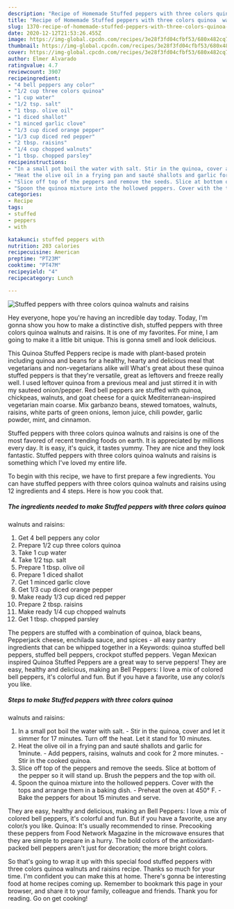 ```yaml
---
description: "Recipe of Homemade Stuffed peppers with three colors quinoa  walnuts and raisins"
title: "Recipe of Homemade Stuffed peppers with three colors quinoa  walnuts and raisins"
slug: 1370-recipe-of-homemade-stuffed-peppers-with-three-colors-quinoa-walnuts-and-raisins
date: 2020-12-12T21:53:26.455Z
image: https://img-global.cpcdn.com/recipes/3e28f3fd04cfbf53/680x482cq70/stuffed-peppers-with-three-colors-quinoa-walnuts-and-raisins-recipe-main-photo.jpg
thumbnail: https://img-global.cpcdn.com/recipes/3e28f3fd04cfbf53/680x482cq70/stuffed-peppers-with-three-colors-quinoa-walnuts-and-raisins-recipe-main-photo.jpg
cover: https://img-global.cpcdn.com/recipes/3e28f3fd04cfbf53/680x482cq70/stuffed-peppers-with-three-colors-quinoa-walnuts-and-raisins-recipe-main-photo.jpg
author: Elmer Alvarado
ratingvalue: 4.7
reviewcount: 3907
recipeingredient:
- "4 bell peppers any color"
- "1/2 cup three colors quinoa"
- "1 cup water"
- "1/2 tsp. salt"
- "1 tbsp. olive oil"
- "1 diced shallot"
- "1 minced garlic clove"
- "1/3 cup diced orange pepper"
- "1/3 cup diced red pepper"
- "2 tbsp. raisins"
- "1/4 cup chopped walnuts"
- "1 tbsp. chopped parsley"
recipeinstructions:
- "In a small pot boil the water with salt. Stir in the quinoa, cover and let it simmer for 17 minutes. Turn off the heat. Let it stand for 10 minutes."
- "Heat the olive oil in a frying pan and sauté shallots and garlic for 1minute. Add peppers, raisins, walnuts and cook for 2 more minutes. Stir in the cooked quinoa."
- "Slice off top of the peppers and remove the seeds. Slice at bottom of the pepper so it will stand up. Brush the peppers and the top with oil."
- "Spoon the quinoa mixture into the hollowed peppers. Cover with the tops and arrange them in a baking dish. Preheat the oven at 450° F.  Bake the peppers for about 15 minutes and serve."
categories:
- Recipe
tags:
- stuffed
- peppers
- with

katakunci: stuffed peppers with 
nutrition: 203 calories
recipecuisine: American
preptime: "PT23M"
cooktime: "PT47M"
recipeyield: "4"
recipecategory: Lunch

---
```



![Stuffed peppers with three colors quinoa 
walnuts and raisins](https://img-global.cpcdn.com/recipes/3e28f3fd04cfbf53/680x482cq70/stuffed-peppers-with-three-colors-quinoa-walnuts-and-raisins-recipe-main-photo.jpg)

Hey everyone, hope you're having an incredible day today. Today, I'm gonna show you how to make a distinctive dish, stuffed peppers with three colors quinoa 
walnuts and raisins. It is one of my favorites. For mine, I am going to make it a little bit unique. This is gonna smell and look delicious.

This Quinoa Stuffed Peppers recipe is made with plant-based protein including quinoa and beans for a healthy, hearty and delicious meal that vegetarians and non-vegetarians alike will What&#39;s great about these quinoa stuffed peppers is that they&#39;re versatile, great as leftovers and freeze really well. I used leftover quinoa from a previous meal and just stirred it in with my sauteed onion/pepper. Red bell peppers are stuffed with quinoa, chickpeas, walnuts, and goat cheese for a quick Mediterranean-inspired vegetarian main coarse. Mix garbanzo beans, stewed tomatoes, walnuts, raisins, white parts of green onions, lemon juice, chili powder, garlic powder, mint, and cinnamon.

Stuffed peppers with three colors quinoa 
walnuts and raisins is one of the most favored of recent trending foods on earth. It is appreciated by millions every day. It is easy, it's quick, it tastes yummy. They are nice and they look fantastic. Stuffed peppers with three colors quinoa 
walnuts and raisins is something which I've loved my entire life.


To begin with this recipe, we have to first prepare a few ingredients. You can have stuffed peppers with three colors quinoa 
walnuts and raisins using 12 ingredients and 4 steps. Here is how you cook that.

<!--inarticleads1-->

##### The ingredients needed to make Stuffed peppers with three colors quinoa 
walnuts and raisins:

1. Get 4 bell peppers any color
1. Prepare 1/2 cup three colors quinoa
1. Take 1 cup water
1. Take 1/2 tsp. salt
1. Prepare 1 tbsp. olive oil
1. Prepare 1 diced shallot
1. Get 1 minced garlic clove
1. Get 1/3 cup diced orange pepper
1. Make ready 1/3 cup diced red pepper
1. Prepare 2 tbsp. raisins
1. Make ready 1/4 cup chopped walnuts
1. Get 1 tbsp. chopped parsley


The peppers are stuffed with a combination of quinoa, black beans, Pepperjack cheese, enchilada sauce, and spices - all easy pantry ingredients that can be whipped together in a Keywords: quinoa stuffed bell peppers, stuffed bell peppers, crockpot stuffed peppers. Vegan Mexican inspired Quinoa Stuffed Peppers are a great way to serve peppers! They are easy, healthy and delicious, making an Bell Peppers: I love a mix of colored bell peppers, it&#39;s colorful and fun. But if you have a favorite, use any color/s you like. 

<!--inarticleads2-->

##### Steps to make Stuffed peppers with three colors quinoa 
walnuts and raisins:

1. In a small pot boil the water with salt. - Stir in the quinoa, cover and let it simmer for 17 minutes. Turn off the heat. Let it stand for 10 minutes.
1. Heat the olive oil in a frying pan and sauté shallots and garlic for 1minute. - Add peppers, raisins, walnuts and cook for 2 more minutes. - Stir in the cooked quinoa.
1. Slice off top of the peppers and remove the seeds. Slice at bottom of the pepper so it will stand up. Brush the peppers and the top with oil.
1. Spoon the quinoa mixture into the hollowed peppers. Cover with the tops and arrange them in a baking dish. - Preheat the oven at 450° F.  - Bake the peppers for about 15 minutes and serve.


They are easy, healthy and delicious, making an Bell Peppers: I love a mix of colored bell peppers, it&#39;s colorful and fun. But if you have a favorite, use any color/s you like. Quinoa: It&#39;s usually recommended to rinse. Precooking these peppers from Food Network Magazine in the microwave ensures that they are simple to prepare in a hurry. The bold colors of the antioxidant-packed bell peppers aren&#39;t just for decoration; the more bright colors. 

So that's going to wrap it up with this special food stuffed peppers with three colors quinoa 
walnuts and raisins recipe. Thanks so much for your time. I'm confident you can make this at home. There's gonna be interesting food at home recipes coming up. Remember to bookmark this page in your browser, and share it to your family, colleague and friends. Thank you for reading. Go on get cooking!
